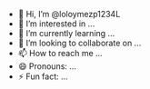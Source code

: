 - 👋 Hi, I’m @loloymezp1234L
- 👀 I’m interested in ...
- 🌱 I’m currently learning ...
- 💞️ I’m looking to collaborate on ...
- 📫 How to reach me ...
- 😄 Pronouns: ...
- ⚡ Fun fact: ...

<!---
loloymezp1234L/loloymezp1234L is a ✨ special ✨ repository because its `README.md` (this file) appears on your GitHub profile.
You can click the Preview link to take a look at your changes.
--->
